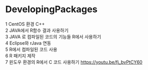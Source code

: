# DevelopingPackages
1	CentOS 환경 C++  
2	JAVA에서 R함수 결과 사용하기  
3	JAVA 로 컴파일된 코드의 기능들  R에서 사용하기  
4	Eclipse와 rJava 연동  
5	R에서 컴파일된 코드 사용  
6	R 패키지 제작  
7	윈도우 환경의 R에서 C 코드 사용하기   https://youtu.be/fj_bvPtCY60

